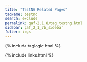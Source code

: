 ```yaml
---
title: "TestNG Related Pages"
tagName: testng
search: exclude
permalink: qaf-2.1.8/tag_testng.html
sidebar: qaf_2_1_7b_sidebar
folder: tags
---
```

{% include taglogic.html %}

{% include links.html %}
